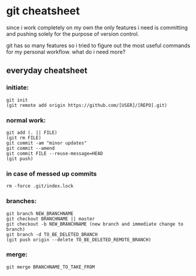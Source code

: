 # git cheatsheet
since i work completely on my own the only features i need is committing and pushing solely for the purpose of version control.

git has so many features so i tried to figure out the most useful commands for my personal workflow. what do i need more?

## everyday cheatsheet

### initiate:
	git init
	(git remote add origin https://github.com/[USER]/[REPO].git)

### normal work:
	git add (. || FILE)
	(git rm FILE)
	git commit -am "minor updates"
	git commit --amend
	git commit FILE --reuse-message=HEAD
	(git push)

### in case of messed up commits
	rm -force .git/index.lock

### branches:
	git branch NEW_BRANCHNAME
	git checkout BRANCHNAME || master
	git checkout -b NEW_BRANCHNAME (new branch and immediate change to branch)
	git branch -d TO_BE_DELETED_BRANCH
	(git push origin --delete TO_BE_DELETED_REMOTE_BRANCH)

### merge:
	git merge BRANCHNAME_TO_TAKE_FROM